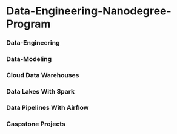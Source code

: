 # Data-Engineering-Nanodegree-Program




### Data-Engineering

### Data-Modeling

### Cloud Data Warehouses

### Data Lakes With Spark 

### Data Pipelines With Airflow

### Caspstone Projects
